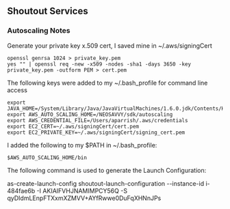 ## Shoutout Services


### Autoscaling Notes

Generate your private key x.509 cert, I saved mine in ~/.aws/signingCert

```
openssl genrsa 1024 > private_key.pem
yes "" | openssl req -new -x509 -nodes -sha1 -days 3650 -key private_key.pem -outform PEM > cert.pem
```

The following keys were added to my ~/.bash_profile for command line access

```
export JAVA_HOME=/System/Library/Java/JavaVirtualMachines/1.6.0.jdk/Contents/Home
export AWS_AUTO_SCALING_HOME=/NEOSAVVY/sdk/autoscaling
export AWS_CREDENTIAL_FILE=/Users/aparrish/.aws/credentials
export EC2_CERT=~/.aws/signingCert/cert.pem
export EC2_PRIVATE_KEY=~/.aws/signingCert/signing_cert.pem
```

I added the following to my $PATH in ~/.bash_profile:

```$AWS_AUTO_SCALING_HOME/bin```

The following command is used to generate the Launch Configuration:

as-create-launch-config shoutout-launch-configuration --instance-id i-484fae6b -I AKIAIFVHJNAMIMPCY56Q -S qyDIdmLEnpFTXxmXZMVV+AYfRwwe0DuFqXHNnJPs
